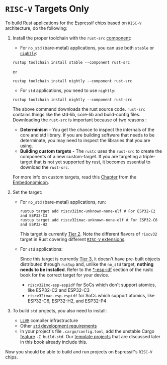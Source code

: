 # `RISC-V` Targets Only

To build Rust applications for the Espressif chips based on `RISC-V` architecture, do the following:

1. Install the proper toolchain with the `rust-src` [component][rustup-book-components]:
    - For `no_std` (bare-metal) applications, you can use both `stable` or [`nightly`][rustup-book-channel-nightly]:
    ```shell
    rustup toolchain install stable --component rust-src
    ```
    or
    ```shell
    rustup toolchain install nightly --component rust-src
    ```
    - For `std` applications, you need to use `nightly`:
    ```shell
    rustup toolchain install nightly --component rust-src
    ```

    The above command downloads the rust source code. `rust-src` contains things like the std-lib, core-lib and build-config files.  
    Downloading the `rust-src` is important because of two reasons : 
    - **Determinism** - You get the chance to inspect the internals of the core and std library. If you are building software that needs to be determinate, you may need to inspect the libraries that you are using.  
    - **Building custom targets** - The `rustc` uses the `rust-src` to create the components of a new custom-target. If you are targeting a triple-target that is not yet supported by rust, it becomes essential to download the `rust-src`.

   For more info on custom targets, read this [Chapter][embedonomicon-creating-a-custom-target] from the [Embedonomicon][embedonomicon-official-book].

2. Set the target:
    - For `no_std` (bare-metal) applications, run:

      ```shell
      rustup target add riscv32imc-unknown-none-elf # For ESP32-C2 and ESP32-C3
      rustup target add riscv32imac-unknown-none-elf # For ESP32-C6 and ESP32-H2
      ```

      This target is currently [Tier 2][rust-lang-book--platform-support-tier2]. Note the different flavors of `riscv32` target in Rust covering different [`RISC-V` extensions][wiki-riscv-standard-extensions].

    - For `std` applications:

      Since this target is currently [Tier 3][rust-lang-book--platform-support-tier3], it doesn't have pre-built objects distributed through `rustup` and, unlike the `no_std` target, **nothing needs to be installed**. Refer to the [*-esp-idf][rust-lang-book--platform-support--esp-idf] section of the rustc book for the correct target for your device.

      - `riscv32imc-esp-espidf` for SoCs which don't support atomics, like ESP32-C2 and ESP32-C3
      - `riscv32imac-esp-espidf` for SoCs which support atomics, like ESP32-C6, ESP32-H2, and ESP32-P4
3. To build `std` projects, you also need to install:
    - [`LLVM`][llvm-website] compiler infrastructure
    - Other [`std` development requirements][rust-esp-book-std-requirements]
    - In your project's file `.cargo/config.toml`, add the unstable Cargo [feature][cargo-book-unstable-features] `-Z build-std`. Our [template projects][rust-esp-book-write-app-generate-project] that are discussed later in this book already include this.

Now you should be able to build and run projects on Espressif's `RISC-V` chips.

[rustup-book-channel-nightly]: https://rust-lang.github.io/rustup/concepts/channels.html#working-with-nightly-rust
[rustup-book-components]: https://rust-lang.github.io/rustup/concepts/components.html
[rust-lang-book--platform-support-tier2]: https://doc.rust-lang.org/nightly/rustc/platform-support.html#tier-2
[wiki-riscv-standard-extensions]: https://en.wikichip.org/wiki/risc-v/standard_extensions
[rust-lang-book--platform-support-tier3]: https://doc.rust-lang.org/nightly/rustc/platform-support.html#tier-3
[rust-lang-book--platform-support--esp-idf]: https://doc.rust-lang.org/nightly/rustc/platform-support/esp-idf.html
[llvm-website]: https://llvm.org/
[cargo-book-unstable-features]: https://doc.rust-lang.org/cargo/reference/unstable.html
[rust-esp-book-write-app-generate-project]: ../writing-your-own-application/generate-project/index.md
[rust-esp-book-std-requirements]: ./std-requirements.md
[embedonomicon-creating-a-custom-target]: https://docs.rust-embedded.org/embedonomicon/custom-target.html
[embedonomicon-official-book]: https://docs.rust-embedded.org/embedonomicon/
